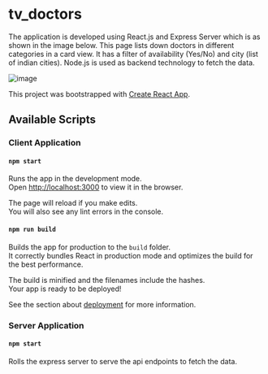 # tv_doctors

The application is developed using React.js and Express Server which is as shown in the image below. This page lists down doctors in different categories in a card view.
It has a filter of availability (Yes/No) and city (list of indian cities).
Node.js is used as backend technology to fetch the data.

![image](https://drive.google.com/uc?export=view&id=1QduyRnvJkcErvVeCmYJvfcSS8X_hEAB7)

This project was bootstrapped with [Create React App](https://github.com/facebook/create-react-app).

## Available Scripts

### Client Application

#### `npm start`

Runs the app in the development mode.\
Open [http://localhost:3000](http://localhost:3000) to view it in the browser.

The page will reload if you make edits.\
You will also see any lint errors in the console.

#### `npm run build`

Builds the app for production to the `build` folder.\
It correctly bundles React in production mode and optimizes the build for the best performance.

The build is minified and the filenames include the hashes.\
Your app is ready to be deployed!

See the section about [deployment](https://facebook.github.io/create-react-app/docs/deployment) for more information.

### Server Application

#### `npm start`

Rolls the express server to serve the api endpoints to fetch the data.
